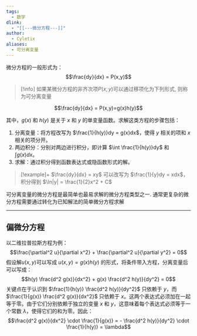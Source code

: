 ```yaml
---
tags:
  - 数学
dlink:
  - "[[---微分方程---]]"
author:
  - Cyletix
aliases:
  - 可分离变量
---
```

微分方程的一般形式为：
$$\frac{dy}{dx} = P(x,y)$$
>[!info]
> 如果某微分方程的非齐次项${} P(x,y) {}$可以通过移项化为下列形式, 则称为可分离变量
>
$$\frac{dy}{dx} = P(x,y)=g(x)h(y)$$

其中，$g(x)$ 和 $h(y)$ 是关于 $x$ 和 $y$ 的单变量函数。求解这类方程的步骤包括：
1. 分离变量：将方程改写为 $\frac{1}{h(y)}dy = g(x)dx$，使得 $y$ 相关的项和 $x$ 相关的项分开。
2. 两边积分：分别对两边进行积分，即计算 $\int \frac{1}{h(y)}dy$ 和 $\int g(x)dx$。
3. 求解：通过积分得到函数表达式或隐函数形式的解。

>[!example]+
$\frac{dy}{dx} = xy$ 可以改写为 $\frac{1}{y}dy = xdx$，积分得到 $\ln|y| = \frac{1}{2}x^2 + C$

可分离变量的微分方程是最简单也最易求解的微分方程类型之一. 
通常更复杂的微分方程需要通过转化为已知解法的简单微分方程求解


---
## 偏微分方程
以二维拉普拉斯方程为例：
$$\frac{\partial^2 u}{\partial x^2} + \frac{\partial^2 u}{\partial y^2} = 0$$
假设解$u(x,y)$可以写成 $u(x, y) = g(x)h(y)$ 的形式，将条件带入方程，分离变量后可以写成：
$$h(y) \frac{d^2 g(x)}{dx^2} + g(x) \frac{d^2 h(y)}{dy^2} = 0$$
关键点在于认识到 $\frac{1}{h(y)} \frac{d^2 h(y)}{dy^2}$ 只依赖于 $y$，而 $\frac{1}{g(x)} \frac{d^2 g(x)}{dx^2}$ 只依赖于 $x$。这两个表达式必须加在一起等于零。由于它们分别依赖于独立的变量 $x$ 和 $y$，这意味着每个表达式必须等于一个常数 $\lambda$，使得它们的和为零。因此：
$$\frac{d^2 g(x)}{dx^2} \cdot \frac{1}{g(x)} = - \frac{d^2 h(y)}{dy^2} \cdot \frac{1}{h(y)} = \lambda$$
